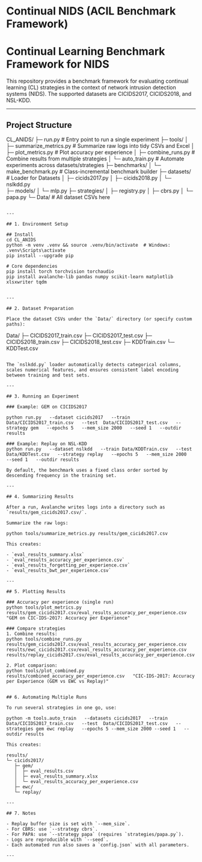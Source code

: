 # Continual NIDS (ACIL Benchmark Framework)


# Continual Learning Benchmark Framework for NIDS

This repository provides a benchmark framework for evaluating continual learning (CL) strategies in the context of network intrusion detection systems (NIDS). 
The supported datasets are CICIDS2017, CICIDS2018, and NSL-KDD.

---

## Project Structure

CL_ANIDS/
├─ run.py                        # Entry point to run a single experiment
├─ tools/
│  ├─ summarize_metrics.py       # Summarize raw logs into tidy CSVs and Excel
│  ├─ plot_metrics.py            # Plot accuracy per experience
│  ├─ combine_runs.py            # Combine results from multiple strategies
│  └─ auto_train.py              # Automate experiments across datasets/strategies
├─ benchmarks/
│  └─ make_benchmark.py          # Class-incremental benchmark builder
├─ datasets/ # Loader for Datasets
│  ├─ cicids2017.py
│  ├─ cicids2018.py
│  └─ nslkdd.py                  
├─ models/
│  └─ mlp.py
├─ strategies/
│  ├─ registry.py
│  ├─ cbrs.py
│  └─ papa.py
└─ Data/                         # All dataset CSVs here
```

---

## 1. Environment Setup

## Install
cd CL_ANIDS
python -m venv .venv && source .venv/bin/activate  # Windows: .venv\Scripts\activate
pip install --upgrade pip

# Core dependencies
pip install torch torchvision torchaudio
pip install avalanche-lib pandas numpy scikit-learn matplotlib xlsxwriter tqdm


---

## 2. Dataset Preparation

Place the dataset CSVs under the `Data/` directory (or specify custom paths):

```
Data/
├─ CICIDS2017_train.csv
├─ CICIDS2017_test.csv
├─ CICIDS2018_train.csv
├─ CICIDS2018_test.csv
├─ KDDTrain.csv
└─ KDDTest.csv
```

The `nslkdd.py` loader automatically detects categorical columns, scales numerical features, and ensures consistent label encoding between training and test sets.

---

## 3. Running an Experiment

### Example: GEM on CICIDS2017

python run.py   --dataset cicids2017   --train Data/CICIDS2017_train.csv   --test  Data/CICIDS2017_test.csv   --strategy gem   --epochs 5   --mem_size 2000   --seed 1   --outdir results

### Example: Replay on NSL-KDD
python run.py   --dataset nslkdd   --train Data/KDDTrain.csv   --test  Data/KDDTest.csv   --strategy replay   --epochs 5   --mem_size 2000   --seed 1   --outdir results

By default, the benchmark uses a fixed class order sorted by descending frequency in the training set.

---

## 4. Summarizing Results

After a run, Avalanche writes logs into a directory such as `results/gem_cicids2017.csv/`.

Summarize the raw logs:

python tools/summarize_metrics.py results/gem_cicids2017.csv

This creates:

- `eval_results_summary.xlsx`
- `eval_results_accuracy_per_experience.csv`
- `eval_results_forgetting_per_experience.csv`
- `eval_results_bwt_per_experience.csv`

---

## 5. Plotting Results

### Accuracy per experience (single run)
python tools/plot_metrics.py   results/gem_cicids2017.csv/eval_results_accuracy_per_experience.csv   "GEM on CIC-IDS-2017: Accuracy per Experience"

### Compare strategies
1. Combine results:
python tools/combine_runs.py   results/gem_cicids2017.csv/eval_results_accuracy_per_experience.csv   results/ewc_cicids2017.csv/eval_results_accuracy_per_experience.csv   results/replay_cicids2017.csv/eval_results_accuracy_per_experience.csv

2. Plot comparison:
python tools/plot_combined.py results/combined_accuracy_per_experience.csv   "CIC-IDS-2017: Accuracy per Experience (GEM vs EWC vs Replay)"


## 6. Automating Multiple Runs

To run several strategies in one go, use:

python -m tools.auto_train   --datasets cicids2017   --train Data/CICIDS2017_train.csv   --test  Data/CICIDS2017_test.csv   --strategies gem ewc replay   --epochs 5 --mem_size 2000 --seed 1   --outdir results

This creates:

results/
└─ cicids2017/
   ├─ gem/
   │  ├─ eval_results.csv
   │  ├─ eval_results_summary.xlsx
   │  └─ eval_results_accuracy_per_experience.csv
   ├─ ewc/
   └─ replay/

---

## 7. Notes

- Replay buffer size is set with `--mem_size`.
- For CBRS: use `--strategy cbrs`.
- For PAPA: use `--strategy papa` (requires `strategies/papa.py`).
- Logs are reproducible with `--seed`.
- Each automated run also saves a `config.json` with all parameters.

---
